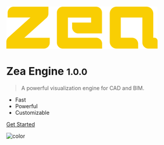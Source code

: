 [//]: <> (Author: Michael Smith)
[//]: <> (Date: May 22, 2020)

![logo](_media/logo-zea.svg)

# Zea Engine <small>1.0.0</small>

> A powerful visualization engine for CAD and BIM.

- Fast 
- Powerful
- Customizable

[Get Started](README.md)


<!-- background color -->

![color](#bbb)